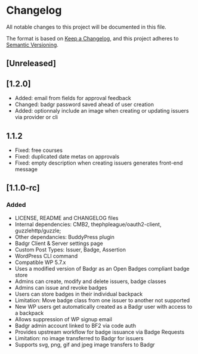 # Changelog

All notable changes to this project will be documented in this file.

The format is based on [Keep a Changelog](https://keepachangelog.com/en/1.0.0/),
and this project adheres to [Semantic Versioning](https://semver.org/spec/v2.0.0.html).

## [Unreleased]

## [1.2.0]

- Added: email from fields for approval feedback
- Changed: badgr password saved ahead of user creation
- Added: optionnaly include an image when creating or updating issuers via provider or cli


## 1.1.2

- Fixed: free courses
- Fixed: duplicated date metas on approvals
- Fixed: empty description when creating issuers generates front-end message

## [1.1.0-rc]

### Added

- LICENSE, README and CHANGELOG files
- Internal dependencies: CMB2, thephpleague/oauth2-client, guzzlehttp/guzzle;
- Other dependancies: BuddyPress plugin
- Badgr Client & Server settings page
- Custom Post Types: Issuer, Badge, Assertion
- WordPress CLI command
- Compatible WP 5.7.x
- Uses a modified version of Badgr as an Open Badges compliant badge store
- Admins can create, modify and delete issuers, badge classes
- Admins can issue and revoke badges 
- Users can store badges in their individual backpack
- Limitation: Move badge class from one issuer to another not supported
- New WP users get automatically created as a Badgr user with access to a backpack
- Allows suppression of WP signup email
- Badgr admin account linked to BF2 via code auth
- Provides upstream workflow for badge issuance via Badge Requests
- Limitation: no image transferred to Badgr for issuers
- Supports svg, png, gif and jpeg image transfers to Badgr

